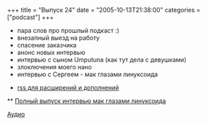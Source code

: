 +++
title = "Выпуск 24"
date = "2005-10-13T21:38:00"
categories = ["podcast"]
+++


- пара слов про прошлый подкаст :)
- внезапный выезд на работу
- спасение заказчика
- анонс новых интервью
- интервью с сыном Umputuna (как тут дела с девушками)
- злоключения моего нано
- интервью с Сергеем - мак глазами линуксоида


* [rss для расширений и дополнений](http://podcast.umputun.com/rss_ext.xml)

** [Полный выпуск интервью мак глазами линуксоида](http://podcast.umputun.com/ump_podcast_ext1.mp3)

[Аудио](https://podcast.umputun.com/media/ump_podcast24.mp3)
<audio src="https://podcast.umputun.com/media/ump_podcast24.mp3" preload="none">